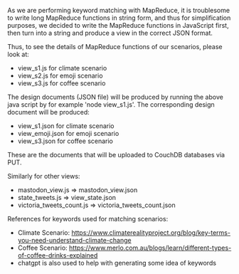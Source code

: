 As we are performing keyword matching with MapReduce, it is troublesome to write long MapReduce functions in string form, and thus for simplification purposes, we decided to write the MapReduce functions in JavaScript first, then turn into a string and produce a view in the correct JSON format.

Thus, to see the details of MapReduce functions of our scenarios, please look at:

- view_s1.js for climate scenario
- view_s2.js for emoji scenario
- view_s3.js for coffee scenario

The design documents (JSON file) will be produced by running the above java script by for example 'node view_s1.js'. The corresponding design document will be produced:
- view_s1.json for climate scenario
- view_emoji.json for emoji scenario
- view_s3.json for coffee scenario

These are the documents that will be uploaded to CouchDB databases via PUT.

Similarly for other views:
- mastodon_view.js => mastodon_view.json
- state_tweets.js => view_state.json 
- victoria_tweets_count.js => victoria_tweets_count.json

References for keywords used for matching scenarios:
- Climate Scenario: https://www.climaterealityproject.org/blog/key-terms-you-need-understand-climate-change 
- Coffee Scenario: https://www.merlo.com.au/blogs/learn/different-types-of-coffee-drinks-explained 
- chatgpt is also used to help with generating some idea of keywords 
